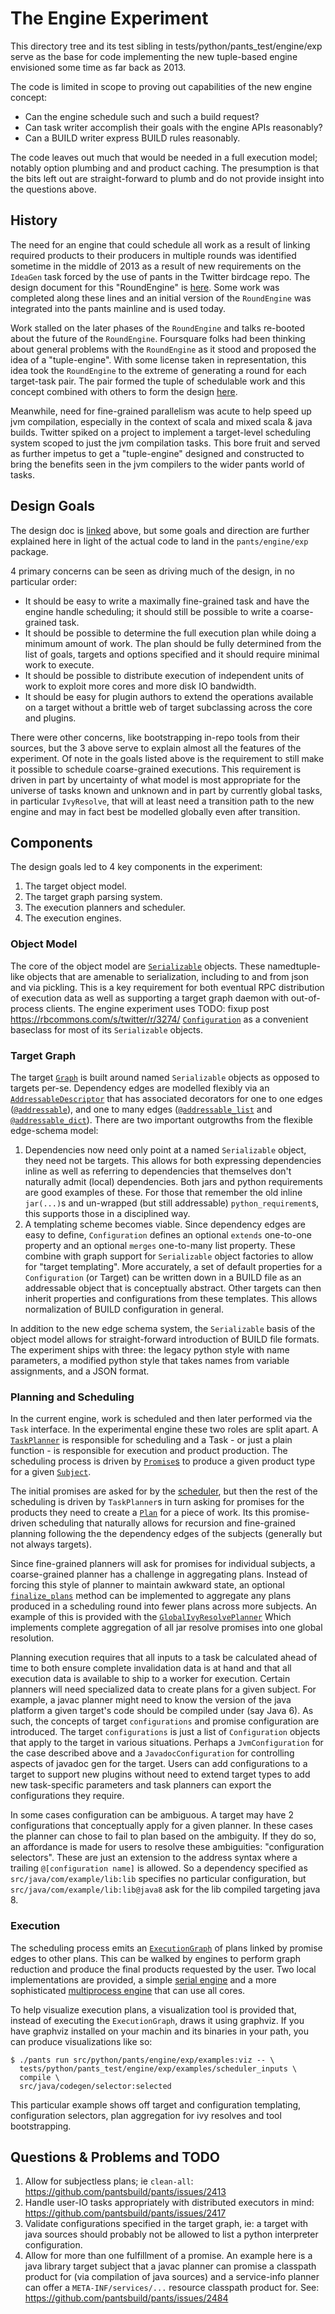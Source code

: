 # The Engine Experiment

This directory tree and its test sibling in tests/python/pants_test/engine/exp serve as the base for
code implementing the new tuple-based engine envisioned some time as far back as 2013.

The code is limited in scope to proving out capabilities of the new engine concept:

+ Can the engine schedule such and such a build request?
+ Can task writer accomplish their goals with the engine APIs reasonably?
+ Can a BUILD writer express BUILD rules reasonably.

The code leaves out much that would be needed in a full execution model; notably option plumbing and
and product caching.  The presumption is that the bits left out are straight-forward to plumb and do
not provide insight into the questions above.

## History

The need for an engine that could schedule all work as a result of linking required products to
their producers in multiple rounds was identified sometime in the middle of 2013 as a result of
new requirements on the `IdeaGen` task forced by the use of pants in the Twitter birdcage repo.  The
design document for this "RoundEngine" is
[here](https://docs.google.com/document/d/1MwOFcr4W6KbzPdbaj_ntJ36a0NRoiKyWLed0ziobsr4/edit#heading=h.rsohbvtm7zng).
Some work was completed along these lines and an initial version of the `RoundEngine` was
integrated into the pants mainline and is used today.

Work stalled on the later phases of the `RoundEngine` and talks re-booted about the future of the
`RoundEngine`.  Foursquare folks had been thinking about general problems with the `RoundEngine` as
it stood and proposed the idea of a "tuple-engine".  With some license taken in representation, this
idea took the `RoundEngine` to the extreme of generating a round for each target-task pair.  The
pair formed the tuple of schedulable work and this concept combined with others to form the design
[here][tuple-design].

Meanwhile, need for fine-grained parallelism was acute to help speed up jvm compilation, especially
in the context of scala and mixed scala & java builds.  Twitter spiked on a project to implement
a target-level scheduling system scoped to just the jvm compilation tasks.  This bore fruit and
served as further impetus to get a "tuple-engine" designed and constructed to bring the benefits
seen in the jvm compilers to the wider pants world of tasks.

## Design Goals

The design doc is [linked][tuple-design] above, but some goals and direction are further explained
here in light of the actual code to land in the `pants/engine/exp` package.

4 primary concerns can be seen as driving much of the design, in no particular order:

* It should be easy to write a maximally fine-grained task and have the engine handle scheduling;
   it should still be possible to write a coarse-grained task.
* It should be possible to determine the full execution plan while doing a minimum amount of work.
  The plan should be fully determined from the list of goals, targets and options specified and
  it should require minimal work to execute.
* It should be possible to distribute execution of independent units of work to exploit more cores
   and more disk IO bandwidth.
* It should be easy for plugin authors to extend the operations available on a target without a
   brittle web of target subclassing across the core and plugins.

There were other concerns, like bootstrapping in-repo tools from their sources, but the 3 above
serve to explain almost all the features of the experiment.  Of note in the goals listed above is
the requirement to still make it possible to schedule coarse-grained executions.  This requirement
is driven in part by uncertainty of what model is most appropriate for the universe of tasks known
and unknown and in part by currently global tasks, in particular `IvyResolve`, that will at least
need a transition path to the new engine and may in fact best be modelled globally even after
transition.

## Components

The design goals led to 4 key components in the experiment:

1. The target object model.
2. The target graph parsing system.
3. The execution planners and scheduler.
4. The execution engines.

### Object Model

The core of the object model are
[`Serializable`](https://github.com/pantsbuild/pants/blob/3bd6d75949c253e2e11dfece7e593a7e5fdf0908/src/python/pants/engine/exp/objects.py#L48)
objects.  These namedtuple-like objects that are amenable to serialization, including to and from
json and via pickling.  This is a key requirement for both eventual RPC distribution of execution
data as well as supporting a target graph daemon with out-of-process clients.  The engine experiment
uses TODO: fixup post https://rbcommons.com/s/twitter/r/3274/
[`Configuration`](https://github.com/pantsbuild/pants/blob/3bd6d75949c253e2e11dfece7e593a7e5fdf0908/src/python/pants/engine/exp/configuration.py#L14)
as a convenient baseclass for most of its `Serializable` objects.

### Target Graph

The target
[`Graph`](https://github.com/pantsbuild/pants/blob/3bd6d75949c253e2e11dfece7e593a7e5fdf0908/src/python/pants/engine/exp/graph.py#L57)
is built around named `Serializable` objects as opposed to targets per-se.  Dependency edges are
modelled flexibly via an [`AddressableDescriptor`](https://github.com/pantsbuild/pants/blob/3bd6d75949c253e2e11dfece7e593a7e5fdf0908/src/python/pants/engine/exp/addressable.py#L113)
that has associated decorators for one to one edges
([`@addressable`](https://github.com/pantsbuild/pants/blob/3bd6d75949c253e2e11dfece7e593a7e5fdf0908/src/python/pants/engine/exp/addressable.py#L299)),
and one to many edges
([`@addressable_list`](https://github.com/pantsbuild/pants/blob/3bd6d75949c253e2e11dfece7e593a7e5fdf0908/src/python/pants/engine/exp/addressable.py#L341)
and [`@addressable_dict`](https://github.com/pantsbuild/pants/blob/3bd6d75949c253e2e11dfece7e593a7e5fdf0908/src/python/pants/engine/exp/addressable.py#L370)).
There are two important outgrowths from the flexible edge-schema model:

1. Dependencies now need only point at a named `Serializable` object, they need not be targets.
   This allows for both expressing dependencies inline as well as referring to dependencies that
   themselves don't naturally admit (local) dependencies.  Both jars and python requirements are
   good examples of these.  For those that remember the old inline `jar(...)`s and un-wrapped
   (but still addressable) `python_requirement`s, this supports those in a disciplined way.
2. A templating scheme becomes viable.  Since dependency edges are easy to define, `Configuration`
   defines an optional `extends` one-to-one property and an optional `merges` one-to-many list
   property.  These combine with graph support for `Serializable` object factories to allow for
   "target templating".  More accurately, a set of default properties for a `Configuration` (or
   Target) can be written down in a BUILD file as an addressable object that is conceptually
   abstract.  Other targets can then inherit properties and configurations from these templates. 
   This allows normalization of BUILD configuration in general.

In addition to the new edge schema system, the `Serializable` basis of the object model allows for
straight-forward introduction of BUILD file formats.  The experiment ships with three: the legacy
python style with name parameters, a modified python style that takes names from variable
assignments, and a JSON format.

### Planning and Scheduling

In the current engine, work is scheduled and then later performed via the `Task` interface.  In the
experimental engine these two roles are split apart.  A
[`TaskPlanner`](https://github.com/pantsbuild/pants/blob/3bd6d75949c253e2e11dfece7e593a7e5fdf0908/src/python/pants/engine/exp/scheduler.py#L264)
is responsible for scheduling and a Task - or just a plain function - is responsible for execution
and product production.  The scheduling process is driven by
[`Promise`s](https://github.com/pantsbuild/pants/blob/3bd6d75949c253e2e11dfece7e593a7e5fdf0908/src/python/pants/engine/exp/scheduler.py#L435)
to produce a given product type for a given
[`Subject`](https://github.com/pantsbuild/pants/blob/3bd6d75949c253e2e11dfece7e593a7e5fdf0908/src/python/pants/engine/exp/scheduler.py#L26).

The initial promises are asked for by the
[scheduler](https://github.com/pantsbuild/pants/blob/3bd6d75949c253e2e11dfece7e593a7e5fdf0908/src/python/pants/engine/exp/scheduler.py#L521),
but then the rest of the scheduling is driven by `TaskPlanner`s in turn asking for promises for the
products they need to
create a [`Plan`](https://github.com/pantsbuild/pants/blob/3bd6d75949c253e2e11dfece7e593a7e5fdf0908/src/python/pants/engine/exp/scheduler.py#L95)
for a piece of work.  Its this promise-driven scheduling that naturally allows for recursion and
fine-grained planning following the the dependency edges of the subjects (generally but not always
targets).

Since fine-grained planners will ask for promises for individual subjects, a coarse-grained planner
has a challenge in aggregating plans.  Instead of forcing this style of planner to maintain awkward
state, an optional
[`finalize_plans`](https://github.com/pantsbuild/pants/blob/3bd6d75949c253e2e11dfece7e593a7e5fdf0908/src/python/pants/engine/exp/scheduler.py#L295)
method can be implemented to aggregate any plans produced in a scheduling round into fewer plans
across more subjects.  An example of this is provided with the
[`GlobalIvyResolvePlanner`](https://github.com/pantsbuild/pants/blob/06e62bd1f00e130d76ada31b932062c5531cd717/src/python/pants/engine/exp/examples/planners.py#L75)
Which implements complete aggregation of all jar resolve promises into one global resolution.

Planning execution requires that all inputs to a task be calculated ahead of time to both ensure
complete invalidation data is at hand and that all execution data is available to ship to a worker
for execution.  Certain planners will need specialized data to create plans for a given subject.
For example, a javac planner might need to know the version of the java platform a given target's
code should be compiled under (say Java 6).  As such, the concepts of target `configurations` and
promise configuration are introduced.  The target `configurations` is just a list of `Configuration`
objects that apply to the target in various situations.  Perhaps a `JvmConfiguration` for the case
described above and a `JavadocConfiguration` for controlling aspects of javadoc gen for the target.
Users can add configurations to a target to support new plugins without need to extend target types
to add new task-specific parameters and task planners can export the configurations they require.

In some cases configuration can be ambiguous.  A target may have 2 configurations that conceptually
apply for a given planner.  In these cases the planner can chose to fail to plan based on the
ambiguity.  If they do so, an affordance is made for users to resolve these ambiguities:
"configuration selectors".  These are just an extension to the address syntax where a trailing
`@[configuration name]` is allowed. So a dependency specified as `src/java/com/example/lib:lib`
specifies no particular configuration, but `src/java/com/example/lib:lib@java8` ask for the lib
compiled targeting java 8.

### Execution

The scheduling process emits an
[`ExecutionGraph`](https://github.com/pantsbuild/pants/blob/06e62bd1f00e130d76ada31b932062c5531cd717/src/python/pants/engine/exp/scheduler.py#L446)
of plans linked by promise edges to other plans.  This can be walked by engines to perform graph
reduction and produce the final products requested by the user.  Two local implementations are
provided, a simple
[serial engine](https://github.com/pantsbuild/pants/blob/06e62bd1f00e130d76ada31b932062c5531cd717/src/python/pants/engine/exp/engine.py#L304)
and a more sophisticated
[multiprocess engine](https://github.com/pantsbuild/pants/blob/06e62bd1f00e130d76ada31b932062c5531cd717/src/python/pants/engine/exp/engine.py#L331)
that can use all cores.

To help visualize execution plans, a visualization tool is provided that, instead of executing the
`ExecutionGraph`, draws it using graphviz.  If you have graphviz installed on your machin and its
binaries in your path, you can produce visualizations like so:

```console
$ ./pants run src/python/pants/engine/exp/examples:viz -- \
  tests/python/pants_test/engine/exp/examples/scheduler_inputs \
  compile \
  src/java/codegen/selector:selected
```

This particular example shows off target and configuration templating, configuration selectors, plan
aggregation for ivy resolves and tool bootstrapping.

## Questions & Problems and TODO

1. Allow for subjectless plans; ie `clean-all`:
   https://github.com/pantsbuild/pants/issues/2413
2. Handle user-IO tasks appropriately with distributed executors in mind:
   https://github.com/pantsbuild/pants/issues/2417
3. Validate configurations specified in the target graph, ie: a target with java sources should
   probably not be allowed to list a python interpreter configuration.
4. Allow for more than one fulfillment of a promise.  An example here is a java library target
   subject that a javac planner can promise a classpath product for (via compilation of java
   sources) and a service-info planner can offer a `META-INF/services/...` resource classpath
   product for. See: https://github.com/pantsbuild/pants/issues/2484

[tuple-design]: https://docs.google.com/a/twitter.com/document/d/1MQLmVGHLnA2xlVgnFjwQQeFZRonTbxM1FyBS5sYwyr8/edit?usp=sharing "Tuple Engine Design Doc"
